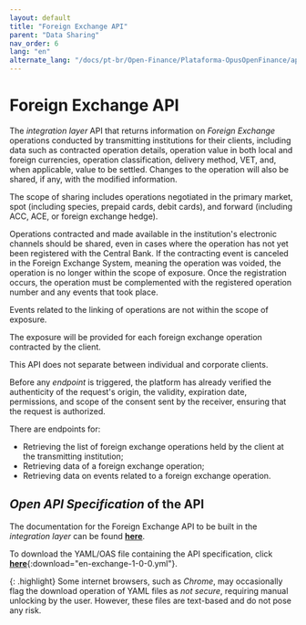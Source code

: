 ```yaml
---
layout: default
title: "Foreign Exchange API"
parent: "Data Sharing"
nav_order: 6
lang: "en"
alternate_lang: "/docs/pt-br/Open-Finance/Plataforma-OpusOpenFinance/apis/Câmbio/"
---
```


# Foreign Exchange API

The *integration layer* API that returns information on *Foreign Exchange* operations conducted by transmitting institutions for their clients, including data such as contracted operation details, operation value in both local and foreign currencies, operation classification, delivery method, VET, and, when applicable, value to be settled. Changes to the operation will also be shared, if any, with the modified information.

The scope of sharing includes operations negotiated in the primary market, spot (including species, prepaid cards, debit cards), and forward (including ACC, ACE, or foreign exchange hedge).

Operations contracted and made available in the institution's electronic channels should be shared, even in cases where the operation has not yet been registered with the Central Bank. If the contracting event is canceled in the Foreign Exchange System, meaning the operation was voided, the operation is no longer within the scope of exposure. Once the registration occurs, the operation must be complemented with the registered operation number and any events that took place.

Events related to the linking of operations are not within the scope of exposure.

The exposure will be provided for each foreign exchange operation contracted by the client.

This API does not separate between individual and corporate clients.

Before any *endpoint* is triggered, the platform has already verified the authenticity of the request's origin, the validity, expiration date, permissions, and scope of the consent sent by the receiver, ensuring that the request is authorized.

There are endpoints for:

- Retrieving the list of foreign exchange operations held by the client at the transmitting institution;
- Retrieving data of a foreign exchange operation;
- Retrieving data on events related to a foreign exchange operation.

## *Open API Specification* of the API

The documentation for the Foreign Exchange API to be built in the *integration layer* can be found [**here**][API-Câmbio].

To download the YAML/OAS file containing the API specification, click [**here**](en-exchange-1-0-0.yml){:download="en-exchange-1-0-0.yml"}.

{: .highlight}
Some internet browsers, such as *Chrome*, may occasionally flag the download operation of YAML files as *not secure*, requiring manual unlocking by the user. However, these files are text-based and do not pose any risk.

[API-Câmbio]: ../../../../swagger-ui/index.html?api=en-Câmbio
